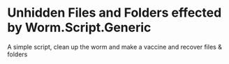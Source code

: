# Unhidden Files and Folders effected by Worm.Script.Generic

A simple script, clean up the worm and make a vaccine
and recover files & folders